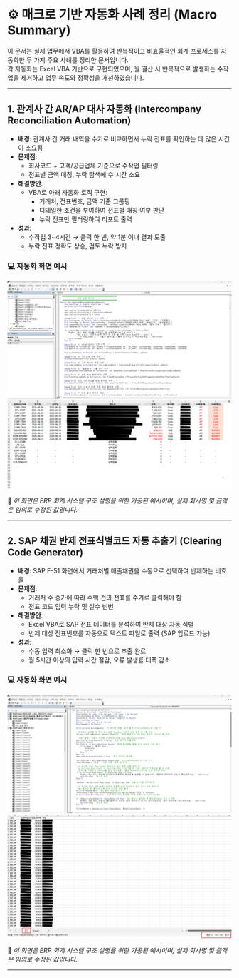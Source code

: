 # ⚙️ 매크로 기반 자동화 사례 정리 (Macro Summary)

이 문서는 실제 업무에서 VBA를 활용하여 반복적이고 비효율적인 회계 프로세스를 자동화한 두 가지 주요 사례를 정리한 문서입니다.  
각 자동화는 Excel VBA 기반으로 구현되었으며, 월 결산 시 반복적으로 발생하는 수작업을 제거하고 업무 속도와 정확성을 개선하였습니다.

---

## 1. 관계사 간 AR/AP 대사 자동화 (Intercompany Reconciliation Automation)

- **배경**: 관계사 간 거래 내역을 수기로 비교하면서 누락 전표를 확인하는 데 많은 시간이 소요됨  
- **문제점**:
  - 회사코드 + 고객/공급업체 기준으로 수작업 필터링  
  - 전표별 금액 매칭, 누락 탐색에 수 시간 소요  
- **해결방안**:
  - VBA로 아래 자동화 로직 구현:  
    - 거래처, 전표번호, 금액 기준 그룹핑  
    - 디테일한 조건을 부여하여 전표별 매칭 여부 판단  
    - 누락 전표만 필터링하여 리포트 출력  
- **성과**:
  - 수작업 3~4시간 → 클릭 한 번, 약 1분 이내 결과 도출  
  - 누락 전표 정확도 상승, 검토 누락 방지  

### 💻 자동화 화면 예시

![ARAP Summary Screen 1](./images/arap_summary_1.png)  
![ARAP Summary Screen 2](./images/arap_summary_2.png)  

💬 *이 화면은 ERP 회계 시스템 구조 설명을 위한 가공된 예시이며, 실제 회사명 및 금액은 임의로 수정된 값입니다.*

---

## 2. SAP 채권 반제 전표식별코드 자동 추출기 (Clearing Code Generator)

- **배경**: SAP F-51 화면에서 거래처별 매출채권을 수동으로 선택하여 반제하는 비효율  
- **문제점**:
  - 거래처 수 증가에 따라 수백 건의 전표를 수기로 클릭해야 함  
  - 전표 코드 입력 누락 및 실수 빈번  
- **해결방안**:
  - Excel VBA로 SAP 전표 데이터를 분석하여 반제 대상 자동 식별  
  - 반제 대상 전표번호를 자동으로 텍스트 파일로 출력 (SAP 업로드 가능)  
- **성과**:
  - 수동 입력 최소화 → 클릭 한 번으로 추출 완료  
  - 월 5시간 이상의 입력 시간 절감, 오류 발생률 대폭 감소  

### 💻 자동화 화면 예시

![Clearing Code Screen 1](./images/clearing_code_1.png)  
![Clearing Code Screen 2](./images/clearing_code_2.png)  

💬 *이 화면은 ERP 회계 시스템 구조 설명을 위한 가공된 예시이며, 실제 회사명 및 금액은 임의로 수정된 값입니다.*

---
